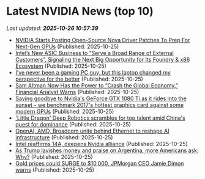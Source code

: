 # Latest NVIDIA News (top 10)
_Last updated: **2025-10-26 10:57:39**_

- [NVIDIA Starts Posting Open-Source Nova Driver Patches To Prep For Next-Gen GPUs](https://www.phoronix.com/news/NVIDIA-Nova-Next-Gen-Boot42) (Published: 2025-10-25)
- [Intel’s New ASIC Business to “Serve a Broad Range of External Customers”, Signaling the Next Big Opportunity for Its Foundry & x86 Ecosystem](https://wccftech.com/intel-new-asic-business-to-serve-a-broad-range-of-external-customers/) (Published: 2025-10-25)
- [I've never been a gaming PC guy, but this laptop changed my perspective for the better](https://www.zdnet.com/article/ive-never-been-a-gaming-pc-guy-but-this-laptop-changed-my-perspective-for-the-better/) (Published: 2025-10-25)
- [Sam Altman Now Has the Power to “Crash the Global Economy,” Financial Analyst Warns](http://futurism.com/artificial-intelligence/sam-altman-openai-economy-crash) (Published: 2025-10-25)
- [Saying goodbye to Nvidia's GeForce GTX 1080 Ti as it rides into the sunset - we benchmark 2017's hottest graphics card against some modern GPUs](https://www.tomshardware.com/pc-components/gpus/saying-goodbye-to-nvidias-geforce-gtx-1080-ti-as-it-rides-into-the-sunset-we-benchmark-2017s-hottest-card-compared-to-modern-gpus) (Published: 2025-10-25)
- ['Little Dragon' Deep Robotics scrambles for top talent amid China's quest for dominance](https://finance.yahoo.com/news/little-dragon-deep-robotics-scrambles-093000174.html) (Published: 2025-10-25)
- [OpenAI, AMD, Broadcom unite behind Ethernet to reshape AI infrastructure](https://www.digitimes.com/news/a20251023PD227/ethernet-broadcom-amd-infrastructure-openai.html) (Published: 2025-10-25)
- [Intel reaffirms 14A, deepens Nvidia alliance](https://www.digitimes.com/news/a20251025VL204/intel-nvidia-partnership-roadmap-technology.html) (Published: 2025-10-25)
- [As Trump lavishes money and praise on Argentina, more Americans ask: Why?](https://www.cbc.ca/news/politics/trump-argentina-farmers-trade-9.6950426) (Published: 2025-10-25)
- [Gold prices could SURGE to $10,000, JPMorgan CEO Jamie Dimon warns](https://www.naturalnews.com/2025-10-25-gold-prices-could-surge-jpmorgan-ceo-warns.html) (Published: 2025-10-25)
